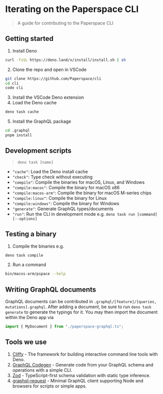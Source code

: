 # Iterating on the Paperspace CLI

> A guide for contributing to the Paperspace CLI

## Getting started

1. Install Deno

```sh
curl -fsSL https://deno.land/x/install/install.sh | sh
```

2. Clone the repo and open in VSCode

```sh
git clone https://github.com/Paperspace/cli
cd cli
code cli
```

3. Install the VSCode Deno extension
4. Load the Deno cache

```sh
deno task cache
```

5. Install the GraphQL package

```sh
cd .graphql
pnpm install
```

## Development scripts

> `deno task [name]`

- `"cache"`: Load the Deno install cache
- `"check"`: Type check without executing
- `"compile"`: Compile the binaries for macOS, Linux, and Windows
- `"compile:macos"`: Compile the binary for macOS x86
- `"compile:macos-arm"`: Compile the binary for macOS M-series chips
- `"compile:linux"`: Compile the binary for Linux
- `"compile:windows"`: Compile the binary for Windows
- `"generate"`: Generate GraphQL types/documents
- `"run"`: Run the CLI in development mode e.g.
  `deno task run [command] [--options]`

## Testing a binary

1. Compile the binaries e.g.

```sh
deno task compile
```

2. Run a command

```sh
bin/macos-arm/pspace --help
```

## Writing GraphQL documents

GraphQL documents can be contributed in
`.graphql/[feature]/[queries, mutations].graphql`. After adding a document, be
sure to run `deno task generate` to generate the typings for it. You may then
import the document within the Deno app via

```ts
import { MyDocument } from "./paperspace-graphql.ts";
```

## Tools we use

1. [Cliffy](https://cliffy.io) - The framework for building interactive command
   line tools with Deno.
2. [GraphQL Codegen](https://the-guild.dev/graphql/codegen) - Generate code from
   your GraphQL schema and operations with a simple CLI.
3. [Zod](https://github.com/colinhacks/zod) - TypeScript-first schema validation
   with static type inference.
4. [graphql-request](https://github.com/prisma-labs/graphql-request) - Minimal
   GraphQL client supporting Node and browsers for scripts or simple apps.
